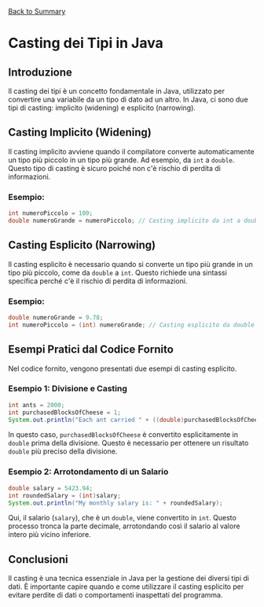 [Back to Summary](../Summary.md)

# Casting dei Tipi in Java

## Introduzione
Il casting dei tipi è un concetto fondamentale in Java, utilizzato per convertire una variabile da un tipo di dato ad un altro. In Java, ci sono due tipi di casting: implicito (widening) e esplicito (narrowing).

## Casting Implicito (Widening)
Il casting implicito avviene quando il compilatore converte automaticamente un tipo più piccolo in un tipo più grande. Ad esempio, da `int` a `double`. Questo tipo di casting è sicuro poiché non c'è rischio di perdita di informazioni.

### Esempio:
```java
int numeroPiccolo = 100;
double numeroGrande = numeroPiccolo; // Casting implicito da int a double
```

## Casting Esplicito (Narrowing)
Il casting esplicito è necessario quando si converte un tipo più grande in un tipo più piccolo, come da `double` a `int`. Questo richiede una sintassi specifica perché c'è il rischio di perdita di informazioni.

### Esempio:
```java
double numeroGrande = 9.78;
int numeroPiccolo = (int) numeroGrande; // Casting esplicito da double a int
```

## Esempi Pratici dal Codice Fornito
Nel codice fornito, vengono presentati due esempi di casting esplicito.

### Esempio 1: Divisione e Casting
```java
int ants = 2000;
int purchasedBlocksOfCheese = 1;
System.out.println("Each ant carried " + ((double)purchasedBlocksOfCheese / ants) + " from the total cheese amount");
```
In questo caso, `purchasedBlocksOfCheese` è convertito esplicitamente in `double` prima della divisione. Questo è necessario per ottenere un risultato `double` più preciso della divisione.

### Esempio 2: Arrotondamento di un Salario
```java
double salary = 5423.94;
int roundedSalary = (int)salary;
System.out.println("My monthly salary is: " + roundedSalary);
```
Qui, il salario (`salary`), che è un `double`, viene convertito in `int`. Questo processo tronca la parte decimale, arrotondando così il salario al valore intero più vicino inferiore.

## Conclusioni
Il casting è una tecnica essenziale in Java per la gestione dei diversi tipi di dati. È importante capire quando e come utilizzare il casting esplicito per evitare perdite di dati o comportamenti inaspettati del programma.